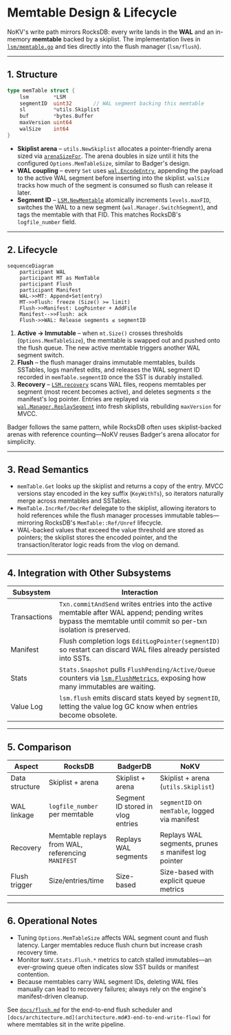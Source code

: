 # Memtable Design & Lifecycle

NoKV's write path mirrors RocksDB: every write lands in the **WAL** and an in-memory **memtable** backed by a skiplist. The implementation lives in [`lsm/memtable.go`](../lsm/memtable.go) and ties directly into the flush manager (`lsm/flush`).

---

## 1. Structure

```go
type memTable struct {
    lsm        *LSM
    segmentID  uint32       // WAL segment backing this memtable
    sl         *utils.Skiplist
    buf        *bytes.Buffer
    maxVersion uint64
    walSize    int64
}
```

* **Skiplist arena** – `utils.NewSkiplist` allocates a pointer-friendly arena sized via [`arenaSizeFor`](../lsm/memtable.go#L23-L36). The arena doubles in size until it hits the configured `Options.MemTableSize`, similar to Badger's design.
* **WAL coupling** – every `Set` uses [`wal.EncodeEntry`](../lsm/memtable.go#L42-L54), appending the payload to the active WAL segment before inserting into the skiplist. `walSize` tracks how much of the segment is consumed so flush can release it later.
* **Segment ID** – [`LSM.NewMemtable`](../lsm/memtable.go#L38-L51) atomically increments `levels.maxFID`, switches the WAL to a new segment (`wal.Manager.SwitchSegment`), and tags the memtable with that FID. This matches RocksDB's `logfile_number` field.

---

## 2. Lifecycle

```mermaid
sequenceDiagram
    participant WAL
    participant MT as MemTable
    participant Flush
    participant Manifest
    WAL->>MT: Append+Set(entry)
    MT->>Flush: freeze (Size() >= limit)
    Flush->>Manifest: LogPointer + AddFile
    Manifest-->>Flush: ack
    Flush->>WAL: Release segments ≤ segmentID
```

1. **Active → Immutable** – when `mt.Size()` crosses thresholds (`Options.MemTableSize`), the memtable is swapped out and pushed onto the flush queue. The new active memtable triggers another WAL segment switch.
2. **Flush** – the flush manager drains immutable memtables, builds SSTables, logs manifest edits, and releases the WAL segment ID recorded in `memTable.segmentID` once the SST is durably installed.
3. **Recovery** – [`LSM.recovery`](../lsm/memtable.go#L58-L116) scans WAL files, reopens memtables per segment (most recent becomes active), and deletes segments ≤ the manifest's log pointer. Entries are replayed via [`wal.Manager.ReplaySegment`](../lsm/memtable.go#L116-L149) into fresh skiplists, rebuilding `maxVersion` for MVCC.

Badger follows the same pattern, while RocksDB often uses skiplist-backed arenas with reference counting—NoKV reuses Badger's arena allocator for simplicity.

---

## 3. Read Semantics

* `memTable.Get` looks up the skiplist and returns a copy of the entry. MVCC versions stay encoded in the key suffix (`KeyWithTs`), so iterators naturally merge across memtables and SSTables.
* `MemTable.IncrRef/DecrRef` delegate to the skiplist, allowing iterators to hold references while the flush manager processes immutable tables—mirroring RocksDB's `MemTable::Ref/Unref` lifecycle.
* WAL-backed values that exceed the value threshold are stored as pointers; the skiplist stores the encoded pointer, and the transaction/iterator logic reads from the vlog on demand.

---

## 4. Integration with Other Subsystems

| Subsystem | Interaction |
| --- | --- |
| Transactions | `Txn.commitAndSend` writes entries into the active memtable after WAL append; pending writes bypass the memtable until commit so per-txn isolation is preserved. |
| Manifest | Flush completion logs `EditLogPointer(segmentID)` so restart can discard WAL files already persisted into SSTs. |
| Stats | `Stats.Snapshot` pulls `FlushPending/Active/Queue` counters via [`lsm.FlushMetrics`](../lsm/lsm.go#L120-L128), exposing how many immutables are waiting. |
| Value Log | `lsm.flush` emits discard stats keyed by `segmentID`, letting the value log GC know when entries become obsolete. |

---

## 5. Comparison

| Aspect | RocksDB | BadgerDB | NoKV |
| --- | --- | --- | --- |
| Data structure | Skiplist + arena | Skiplist + arena | Skiplist + arena (`utils.Skiplist`) |
| WAL linkage | `logfile_number` per memtable | Segment ID stored in vlog entries | `segmentID` on `memTable`, logged via manifest |
| Recovery | Memtable replays from WAL, referencing `MANIFEST` | Replays WAL segments | Replays WAL segments, prunes ≤ manifest log pointer |
| Flush trigger | Size/entries/time | Size-based | Size-based with explicit queue metrics |

---

## 6. Operational Notes

* Tuning `Options.MemTableSize` affects WAL segment count and flush latency. Larger memtables reduce flush churn but increase crash recovery time.
* Monitor `NoKV.Stats.Flush.*` metrics to catch stalled immutables—an ever-growing queue often indicates slow SST builds or manifest contention.
* Because memtables carry WAL segment IDs, deleting WAL files manually can lead to recovery failures; always rely on the engine's manifest-driven cleanup.

See [`docs/flush.md`](flush.md) for the end-to-end flush scheduler and `[docs/architecture.md](architecture.md#3-end-to-end-write-flow)` for where memtables sit in the write pipeline.
